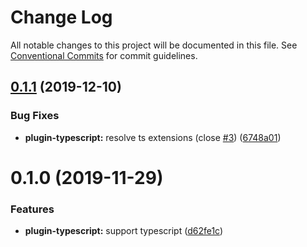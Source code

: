# Change Log

All notable changes to this project will be documented in this file.
See [Conventional Commits](https://conventionalcommits.org) for commit guidelines.

## [0.1.1](https://github.com/vuepress/vuepress-community/compare/vuepress-plugin-typescript@0.1.0...vuepress-plugin-typescript@0.1.1) (2019-12-10)

### Bug Fixes

- **plugin-typescript:** resolve ts extensions (close [#3](https://github.com/vuepress/vuepress-community/issues/3)) ([6748a01](https://github.com/vuepress/vuepress-community/commit/6748a0166efa8a8a7e4588ca2bd55ccfb8c1457b))

# 0.1.0 (2019-11-29)

### Features

- **plugin-typescript:** support typescript ([d62fe1c](https://github.com/vuepress/vuepress-community/commit/d62fe1ca665d7c79d884c0dfacba5ed3ee31fb07))
